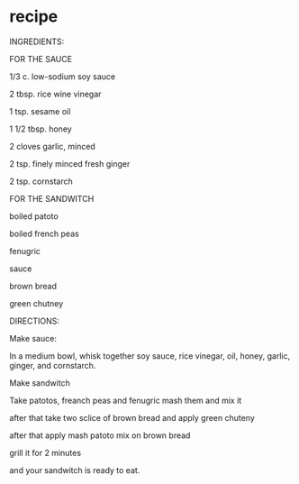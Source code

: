 # recipe
INGREDIENTS:


FOR THE SAUCE

1/3 c. low-sodium soy sauce

2 tbsp. rice wine vinegar

1 tsp. sesame oil

1 1/2 tbsp. honey

2 cloves garlic, minced

2 tsp. finely minced fresh ginger

2 tsp. cornstarch


FOR THE SANDWITCH

boiled patoto

boiled french peas

fenugric

sauce

brown bread

green chutney


DIRECTIONS:


Make sauce: 

In a medium bowl, whisk together soy sauce, rice vinegar, oil, honey, garlic, ginger, and cornstarch.


Make sandwitch

Take patotos, freanch peas and fenugric mash them and mix it 

after that take two sclice of brown bread and apply green chuteny

after that apply mash patoto mix on brown bread

grill it for 2 minutes

and your sandwitch is ready to eat.
